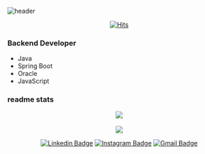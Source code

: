 ![header](https://capsule-render.vercel.app/api?type=waving&color=auto&height=200&section=header&text=HanByul%20Chae&fontSize=40&animation=fadeIn&fontAlignY=38&descAlignY=51&descAlign=62)

<div align=center>
	
 [![Hits](https://hits.seeyoufarm.com/api/count/incr/badge.svg?url=https%3A%2F%2Fgithub.com%2Fzzsza)](https://hits.seeyoufarm.com) 
	
 </div>

### Backend Developer
- Java
- Spring Boot
- Oracle
- JavaScript

### readme stats

  <div align=center>
  <div>
    <a href="https://github.com/blackhabin">
      <img src="https://hits.seeyoufarm.com/api/count/incr/badge.svg?url=https%3A%2F%2Fgithub.com%2Fseondal&count_bg=%23000000&title_bg=%23000000&icon=github.svg&icon_color=%23E7E7E7&title=GitHub&edge_flat=false)"/>
    </a>
  </div>
  
  <br>
  
  <img src="https://github-readme-stats.vercel.app/api?username=blackhabin&show_icons=true&theme=gotham">
<div align=center>



[![Linkedin Badge](https://img.shields.io/badge/-LinkedIn-blue?style=flat-square&logo=Linkedin&logoColor=white&link=https://www.linkedin.com/in/hanbyulchae7/)](https://www.linkedin.com/in/hanbyulchae7/) 
[![Instagram Badge](https://img.shields.io/badge/-Instagram-dd2a7b?style=flat-square&logo=instagram&logoColor=white&link=https://www.instagram.com/hanbyulchae7/)](https://www.instagram.com/hanbyulchae7/) 
[![Gmail Badge](https://img.shields.io/badge/-Gmail-d14836?style=flat-square&logo=Gmail&logoColor=white&link=mailto:onestar0608@naver.com)](mailto:onestar0608@naver.com)
</div>
